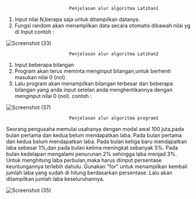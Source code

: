                             Penjelasan alur algoritma Latihan1
                            
                           
1.  Input nilai N,berapa saja untuk ditampilkan datanya.
2.  Fungsi random akan menampilkan data secara otomatis dibawah nilai yg di Input contoh :

![Screenshot (33)](https://user-images.githubusercontent.com/57034810/68475690-6354c200-025b-11ea-96f7-e96abdd3ee6b.png)




                            Penjelasan alur algoritma Latihan2
1.  Input beberapa bilangan
2.  Program akan terus meminta menginput bilangan,untuk berhenti masukan nilai 0 (nol).
3.  Lalu program akan menampilkan bilangan terbesar dari beberapa bilangan yang anda input setelan anda menghentikannya dengan menginput nilai 0 (nol). contoh :


![Screenshot (37)](https://user-images.githubusercontent.com/57034810/68477026-eb889680-025e-11ea-8cd8-22ba195c3797.png)


                            Penjelasan alur algoritma program1
                            
                            
 Seorang pengusaha memulai usahanya dengan modal awal 100 juta,pada bulan pertama dan kedua belum mendapatkan laba. Pada bulan pertama dan kedua belum mendapatkan laba. Pada bulan ketiga baru mendapatkan laba sebesar 1%,dan pada bulan kelima meningkat sebanyak 5%. Pada bulan kedelapan mengalami penurunan 2% sehingga laba menjad 3%.
Untuk menghitung laba perbulan,maka harus diinput persentase keuntungannya terlebih dahulu.
Gunakan "for" untuk menampilkan kembali jumlah laba yang sudah di hitung berdasarkan persentase.
Lalu akan ditampilkan jumlah laba keseluruhannya.


![Screenshot (35)](https://user-images.githubusercontent.com/57034810/68476376-18d44500-025d-11ea-9ddd-7e3423f26370.png)



